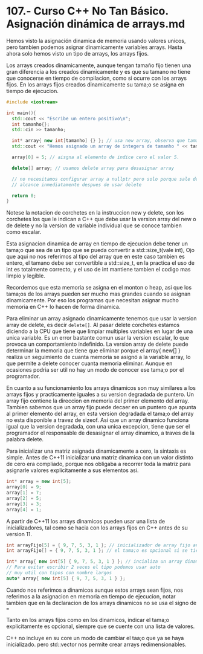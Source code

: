 # 107.- Curso C++ No Tan Básico. Asignación dinámica de arrays.md

Hemos visto la asignación dinamica de memoria usando valores unicos, pero
tambien podemos asignar dinamicamente variables arrays. Hasta ahora solo hemos
visto un tipo de arrays, los arrays fijos.

Los arrays creados dinamicamente, aunque tengan tamaño fijo tienen una gran
diferencia a los creados dinamicamente y es que su tamano no tiene que
conocerse en tiempo de compilacion, como si ocurre con los arrays fijos. En los
arrays fijos creados dinamicamente su tama;o se asigna en tiempo de ejecucion.

```cpp
#include <iostream>

int main(){
  std::cout << "Escribe un entero positivo\n";
  int tamanho{};
  std::cin >> tamanho;

  int* array{ new int[tamanho] {} }; // usa new array, observa que tamanho no necesita ser constante
  std::cout << "Hemos asignado un array de integers de tamanho " << tamanho << '\n';

  array[0] = 5; // aisgna al elemento de indice cero el valor 5.

  delete[] array; // usamos delete array para desasignar array

  // no necesitamos configurar array a nullptr pero solo porque sale del
  // alcance inmediatamente despues de usar delete

  return 0;
}
```

Notese la notacion de corchetes en la instruccion new y delete, son los
corchetes los que le indican a C++ que debe usar la version array del new o de
delete y no la version de variable individual que se conoce tambien como
escalar. 

Esta asignacion dinamica de array en tiempo de ejecucion debe tener un tama;o
que sea de un tipo que se pueda convertir a std::size_t(vale int), Ojo que aqui
no nos referimos al tipo del array que en este caso tambien es entero, el
tamano debe ser convertible a std::size_t, en la practica el uso de int es
totalmente correcto, y el uso de int mantiene tambien el codigo mas limpio y
legible.

Recordemos que esta memoria se asigna en el monton o heap, asi que los tama;os
de los arrays pueden ser mucho mas grandes cuando se asignan dinamicamente. Por
eso los programas que necesitan asignar mucho memoria en C++ lo hacen de forma
dinamica.

Para eliminar un array asignado dinamicamente tenemos que usar la version array
de delete, es decir `delete[]`. Al pasar delete corchetes estamos diciendo a la
CPU que tiene que limpiar multiples variables en lugar de una unica variable.
Es un error bastante comun usar la version escalar, lo que provoca un
comportamiento indefinido. La version array de delete puede determinar la
memoria que tiene que eliminar porque el array{ new[] } realiza un seguimiento
de cuanta memoria se asignó a la variable array, lo que permite a delete
conocer cuanta memoria eliminar. Aunque en ocasiones podria ser util no hay un
modo de conocer ese tama;o por el programador.

En cuanto a su funcionamiento los arrays dinamicos son muy similares a los
arrays fijos y practicamente iguales a su version degradada de puntero. Un
array fijo contiene la direccion en memoria del primer elemento del array.
Tambien sabemos que un array fijo puede decaer en un puntero que apunta al
primer elemento del array, en esta version degradada el tama;o del array no
esta disponible a travez de sizeof. Asi que un array dinamico funciona igual
que la version degradada, con una unica excepcion, tiene que ser el programador
el responsable de desasignar el array dinamico,  a traves de la palabra delete.


Para inicializar una matriz asignada dinamicamente a cero, la sintaxis es
simple. Antes de C++11 inicializar una matriz dinamica con un valor distinto de
cero era compliado, porque nos obligaba a recorrer toda la matriz para
asignarle valores explicitamente a sus elementos asi.

```cpp
int* array = new int[5];
array[0] = 9;
array[1] = 7;
array[2] = 5;
array[3] = 3;
array[4] = 1;
```

A partir de C++11 los arrays dinamicos pueden usar una lista de
inicializadores, tal como se hacia con los arrays fijos en C++ antes de su
version 11.

```cpp
int arrayFijo[5] = { 9, 7, 5, 3, 1 }; // inicializador de array fijo antes de C++11
int arrayFijo[] = { 9, 7, 5, 3, 1 }; // el tama;o es opcional si se tienen los inicializadores.

int* array{ new int[5] { 9, 7, 5, 3, 1 } }; // incializa un array dinamico  desde c++11
// Para evitar escribir 2 veces el tipo podemos usar auto
// muy util con tipos con nombre largos
auto* array{ new int[5] { 9, 7, 5, 3, 1 } };  
```

Cuando nos referimos a dinamicos aunque estos arrays sean fijos, nos referimos
a la asignacion en memoria en tiempo de ejecucion, notar tambien que en la
declaracion de los arrays dinamicos no se usa el signo de `=`

Tanto en los arrays fijos como en los dinamicos, indicar el tama;o
explicitamente es opcional, siempre que se cuente con una lista de valores.


C++ no incluye en su core un modo de cambiar el taa;o que ya se haya inicializado.
pero std::vector nos permite crear arrays redimensionables.
